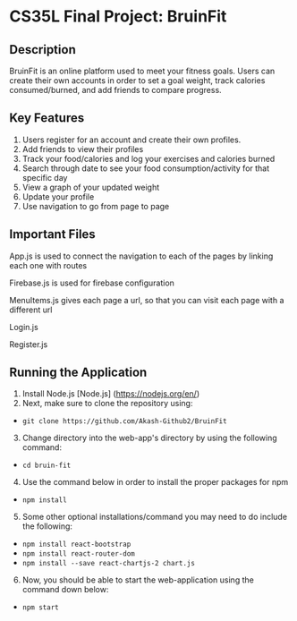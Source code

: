 # CS35L Final Project: BruinFit

## Description

BruinFit is an online platform used to meet your fitness goals. Users can create their own accounts in order to set a goal weight, track calories consumed/burned, and add friends to compare progress. 

## Key Features

1. Users register for an account and create their own profiles. 
2. Add friends to view their profiles
3. Track your food/calories and log your exercises and calories burned 
4. Search through date to see your food consumption/activity for that specific day 
5. View a graph of your updated weight
6. Update your profile
7. Use navigation to go from page to page

## Important Files

App.js is used to connect the navigation to each of the pages by linking each one with routes

Firebase.js is used for firebase configuration

MenuItems.js gives each page a url, so that you can visit each page with a different url 

Login.js

Register.js

## Running the Application 
1. Install Node.js [Node.js] (https://nodejs.org/en/) 
2. Next, make sure to clone the repository using: 
* ```git clone https://github.com/Akash-Github2/BruinFit```
3. Change directory into the web-app's directory by using the following command: 
* ```cd bruin-fit```
4. Use the command below in order to install the proper packages for npm 
* ```npm install```
5. Some other optional installations/command you may need to do include the following: 
* ```npm install react-bootstrap```
* ```npm install react-router-dom```
* ```npm install --save react-chartjs-2 chart.js```
6. Now, you should be able to start the web-application using the command down below: 
* ```npm start```
   
